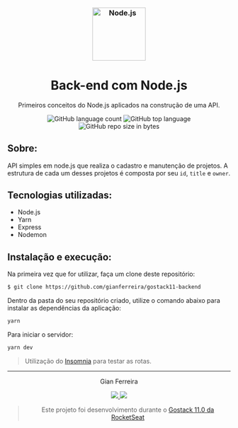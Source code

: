<h3 align="center">
  <img alt="Node.js" src="https://github.com/gianferreira/repositorioteste/blob/master/node.png" width="120px"/>
</h3>

<h1 align="center">
  Back-end com Node.js
</h1>

<p align="center">Primeiros conceitos do Node.js aplicados na construção de uma API.</p>

<p align="center">
  <img alt="GitHub language count" src="https://img.shields.io/github/languages/count/gianferreira/gostack11-backend">
  <img alt="GitHub top language" src="https://img.shields.io/github/languages/top/gianferreira/gostack11-backend">
  <img alt="GitHub repo size in bytes" src="https://img.shields.io/github/repo-size/gianferreira/gostack11-backend">
</p>

## Sobre:

API simples em node.js que realiza o cadastro e manutenção de projetos. A estrutura de cada um desses projetos é composta por seu `id`, `title` e `owner`. 

## Tecnologias utilizadas:

- Node.js
- Yarn
- Express
- Nodemon

## Instalação e execução:

Na primeira vez que for utilizar, faça um clone deste repositório:

```bash
$ git clone https://github.com/gianferreira/gostack11-backend
```
Dentro da pasta do seu repositório criado, utilize o comando abaixo para instalar as dependências da aplicação:

```bash
yarn
```

Para iniciar o servidor:

```bash
yarn dev
```

> Utilização do [Insomnia](https://insomnia.rest/download/) para testar as rotas.

---

<p align="center"> Gian Ferreira </p>
<p align="center">
  <a alt="Gian Ferreira" href="https://www.linkedin.com/in/gian-ferreira-7750a9179/">
    <img src="https://img.shields.io/badge/LinkedIn-Gian_Ferreira-7750a9179?logo=linkedin"/>
  </a>
  <a alt="Gian Ferreira" href="https://github.com/gianferreira">
    <img src="https://img.shields.io/badge/Gian_Ferreira-GitHub-000?logo=github"/>
  </a>
</p>

<blockquote align="center">
  Este projeto foi desenvolvimento durante o 
    <a href="https://rocketseat.com.br/gostack">
      Gostack 11.0 da RocketSeat
    </a>
</blockquote>